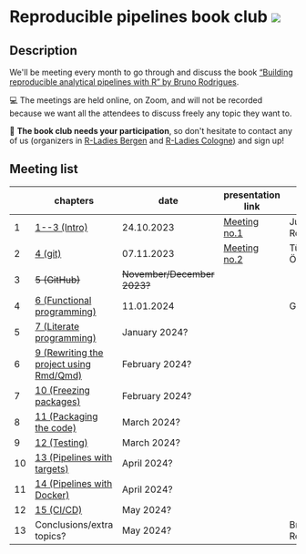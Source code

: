# Reproducible pipelines book club <img src="https://img.shields.io/badge/book-club-blue.svg?logo=bookstack">

## Description

We'll be meeting every month to go through and discuss the book
[“Building reproducible analytical pipelines with R” by Bruno Rodrigues](https://raps-with-r.dev/).

:computer: The meetings are held online, on Zoom, and will not be recorded because we want
all the attendees to discuss freely any topic they want to.

:wave: **The book club needs your participation**, so don't hesitate to contact any of
us (organizers in [R-Ladies Bergen](https://www.meetup.com/rladies-bergen/members/?op=leaders)
and [R-Ladies Cologne](https://www.meetup.com/rladies-cologne/members/?op=leaders))
and sign up!

## Meeting list

|   | chapters | date | presentation link | presenter | notes |
|---|---------|------|-------------------|-----------|-------|
| 1 | [1--3 (Intro)](https://raps-with-r.dev/project_start.html)  | 24.10.2023 |  [Meeting no.1](Meeting_01/JRomanowska_presentation_2023-10-24.html)  | Julia Romanowska | | 
| 2 | [4 (git)](https://raps-with-r.dev/git.html) | 07.11.2023 | [Meeting no.2](Meeting_02/RLadiesBergen_ReproducibleBookClubNumber2.html) | Türküler Özgümüş | |
| 3 | ~~5 (GitHub)~~ | ~~November/December 2023?~~ |  |  | _cancelled_ |
| 4 | [6 (Functional programming)](https://raps-with-r.dev/fprog.html) | 11.01.2024 |  | Gabe Winter |  |
| 5 | [7 (Literate programming)](https://raps-with-r.dev/lit_prog.html) | January 2024? |  |  |  |
| 6 | [9 (Rewriting the project using Rmd/Qmd)](https://raps-with-r.dev/project_rewrite.html) | February 2024? |  |  |  |
| 7 | [10 (Freezing packages)](https://raps-with-r.dev/repro_intro.html) | February 2024? |  |  |  |
| 8 | [11 (Packaging the code)](https://raps-with-r.dev/packages.html) | March 2024? |  |  |  |
| 9 | [12 (Testing)](https://raps-with-r.dev/testing.html) | March 2024? |  |  |  |
| 10 | [13 (Pipelines with targets)](https://raps-with-r.dev/targets.html) | April 2024? | |  |  |
| 11 | [14 (Pipelines with Docker)](https://raps-with-r.dev/repro_cont.html) | April 2024? |  |  |  |
| 12 | [15 (CI/CD)](https://raps-with-r.dev/ci_cd.html) | May 2024? |  |  |  |
| 13 | Conclusions/extra topics? | May 2024? |  | Bruno Rodrigues |  |
